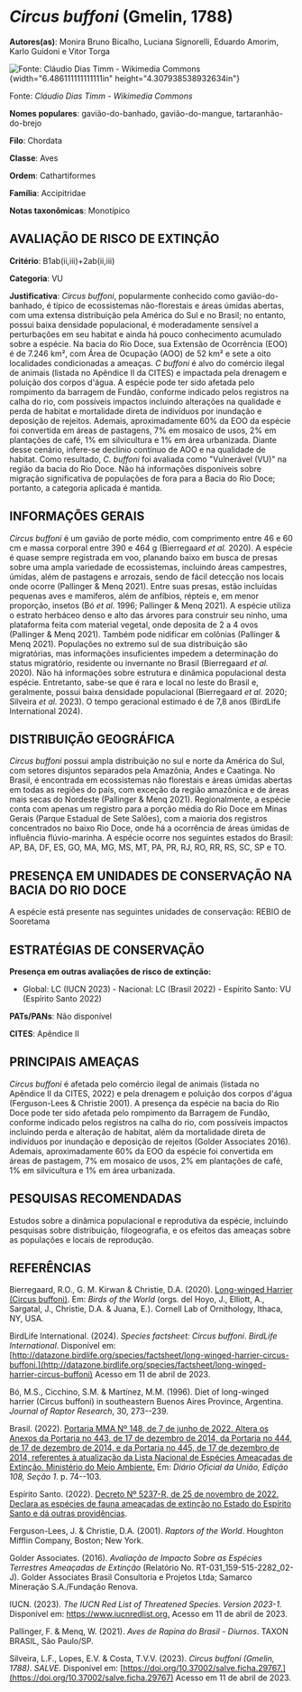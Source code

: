 # *Circus buffoni* (Gmelin, 1788)

**Autores(as)**: Monira Bruno Bicalho, Luciana Signorelli, Eduardo Amorim, Karlo Guidoni e Vitor Torga

![Fonte: Cláudio Dias Timm - Wikimedia Commons](media/rId20.jpg){width="6.486111111111111in" height="4.307938538932634in"}

Fonte: *Cláudio Dias Timm - Wikimedia Commons*

**Nomes populares**: gavião-do-banhado, gavião-do-mangue, tartaranhão-do-brejo

**Filo**: Chordata

**Classe**: Aves

**Ordem**: Cathartiformes

**Família**: Accipitridae

**Notas taxonômicas**: Monotípico

## AVALIAÇÃO DE RISCO DE EXTINÇÃO

**Critério**: B1ab(ii,iii)+2ab(ii,iii)

**Categoria**: VU

**Justificativa**: *Circus buffoni*, popularmente conhecido como gavião-do-banhado, é típico de ecossistemas não-florestais e áreas úmidas abertas, com uma extensa distribuição pela América do Sul e no Brasil; no entanto, possui baixa densidade populacional, é moderadamente sensível a perturbações em seu habitat e ainda há pouco conhecimento acumulado sobre a espécie. Na bacia do Rio Doce, sua Extensão de Ocorrência (EOO) é de 7.246 km², com Área de Ocupação (AOO) de 52 km² e sete a oito localidades condicionadas a ameaças. *C buffoni* é alvo do comércio ilegal de animais (listada no Apêndice II da CITES) e impactada pela drenagem e poluição dos corpos d'água. A espécie pode ter sido afetada pelo rompimento da barragem de Fundão, conforme indicado pelos registros na calha do rio, com possíveis impactos incluindo alterações na qualidade e perda de habitat e mortalidade direta de indivíduos por inundação e deposição de rejeitos. Ademais,
aproximadamente 60% da EOO da espécie foi convertida em áreas de pastagens, 7% em mosaico de usos, 2% em plantações de café, 1% em silvicultura e 1% em área urbanizada.  Diante desse cenário, infere-se declínio contínuo de AOO e na qualidade de habitat. Como resultado, *C. buffoni* foi avaliada como "Vulnerável (VU)" na região da bacia do Rio Doce. Não há informações disponíveis sobre migração significativa de populações de fora para a Bacia do Rio Doce; portanto, a categoria aplicada é mantida.

## INFORMAÇÕES GERAIS

*Circus buffoni* é um gavião de porte médio, com comprimento entre 46 e 60 cm e massa corporal entre 390 e 464 g (Bierregaard *et al.* 2020). A espécie é quase sempre registrada em voo, planando baixo em busca de presas sobre uma ampla variedade de ecossistemas, incluindo áreas campestres, úmidas, além de pastagens e arrozais, sendo de fácil detecção nos locais onde ocorre (Pallinger & Menq 2021). Entre suas presas, estão incluídas pequenas aves e mamíferos, além de anfíbios, répteis e, em menor proporção, insetos (Bó *et al.* 1996; Pallinger & Menq 2021). A espécie utiliza o estrato herbáceo denso e alto das árvores para construir seu ninho, uma plataforma feita com material vegetal, onde deposita de 2 a 4 ovos (Pallinger & Menq 2021). Também pode nidificar em colônias (Pallinger & Menq 2021). Populações no extremo sul de sua distribuição são migratórias, mas informações insuficientes impedem a determinação do status migratório, residente ou
invernante no Brasil (Bierregaard *et al.* 2020). Não há informações sobre estrutura e dinâmica populacional desta espécie. Entretanto, sabe-se que é rara e local no leste do Brasil e, geralmente, possui baixa densidade populacional (Bierregaard *et al.* 2020; Silveira *et al.* 2023). O tempo geracional estimado é de 7,8 anos (BirdLife International 2024).

## DISTRIBUIÇÃO GEOGRÁFICA

*Circus buffoni* possui ampla distribuição no sul e norte da América do Sul, com setores disjuntos separados pela Amazônia, Andes e Caatinga. No Brasil, é encontrada em ecossistemas não florestais e áreas úmidas abertas em todas as regiões do país, com exceção da região amazônica e de áreas mais secas do Nordeste (Pallinger & Menq 2021). Regionalmente, a espécie conta com apenas um registro para a porção média do Rio Doce em Minas Gerais (Parque Estadual de Sete Salões), com a maioria dos registros concentrados no baixo Rio Doce, onde há a ocorrência de áreas úmidas de influência flúvio-marinha. A espécie ocorre nos seguintes estados do Brasil: AP, BA, DF, ES, GO, MA, MG, MS, MT, PA, PR, RJ, RO, RR, RS, SC, SP e TO.

## PRESENÇA EM UNIDADES DE CONSERVAÇÃO NA BACIA DO RIO DOCE

A espécie está presente nas seguintes unidades de conservação: REBIO de Sooretama

## ESTRATÉGIAS DE CONSERVAÇÃO

**Presença em outras avaliações de risco de extinção:**

-   Global: LC (IUCN 2023) -   Nacional: LC (Brasil 2022) -   Espírito Santo: VU (Espírito Santo 2022)

**PATs/PANs**: Não disponível

**CITES**: Apêndice II

## PRINCIPAIS AMEAÇAS

*Circus buffoni* é afetada pelo comércio ilegal de animais (listada no Apêndice II da CITES, 2022) e pela drenagem e poluição dos corpos d'água (Ferguson-Lees & Christie 2001). A presença da espécie na bacia do Rio Doce pode ter sido afetada pelo rompimento da Barragem de Fundão, conforme indicado pelos registros na calha do rio, com possíveis impactos incluindo perda e alteração de habitat, além da mortalidade direta de indivíduos por inundação e deposição de rejeitos (Golder Associates 2016). Ademais, aproximadamente 60% da EOO da espécie foi convertida em áreas de pastagem, 7% em mosaico de usos, 2% em plantações de café, 1% em silvicultura e 1% em área urbanizada.

## PESQUISAS RECOMENDADAS

Estudos sobre a dinâmica populacional e reprodutiva da espécie, incluindo pesquisas sobre distribuição, filogeografia, e os efeitos das ameaças sobre as populações e locais de reprodução.

## REFERÊNCIAS

Bierregaard, R.O., G. M. Kirwan & Christie, D.A. (2020). [Long-winged Harrier (Circus buffoni)](https://doi.org/10.2173/bow.whnhaw2.01). Em: *Birds of the World* (orgs. del Hoyo, J., Elliott, A., Sargatal, J., Christie, D.A. & Juana, E.). Cornell Lab of Ornithology, Ithaca, NY, USA.

BirdLife International. (2024). *Species factsheet: Circus buffoni*.  *BirdLife International*. Disponível em: [http://datazone.birdlife.org/species/factsheet/long-winged-harrier-circus-buffoni.](http://datazone.birdlife.org/species/factsheet/long-winged-harrier-circus-buffoni) Acesso em 11 de abril de 2023.

Bó, M.S., Cicchino, S.M. & Martínez, M.M. (1996). Diet of long-winged harrier (Circus buffoni) in southeastern Buenos Aires Province, Argentina. *Journal of Raptor Research*, 30, 273--239.

Brasil. (2022). [Portaria MMA Nº 148, de 7 de junho de 2022. Altera os Anexos da Portaria no 443, de 17 de dezembro de 2014, da Portaria no 444, de 17 de dezembro de 2014, e da Portaria no 445, de 17 de dezembro de 2014, referentes à atualização da Lista Nacional de Espécies Ameaçadas de Extinção. Ministério do Meio Ambiente.](https://in.gov.br/en/web/dou/-/portaria-mma-n-148-de-7-de-junho-de-2022-406272733) Em: *Diário Oficial da União, Edição 108, Seção 1*. p. 74--103.

Espírito Santo. (2022). [Decreto Nº 5237-R, de 25 de novembro de 2022.  Declara as espécies de fauna ameaçadas de extinção no Estado do Espírito Santo e dá outras providências](https://iema.es.gov.br/Media/iema/FAUNA/Decreto%205237-R_2022_25-Nov%20-%20Fauna%20(s-peixes)%20-%20Lista%20de%20Esp%C3%A9cies%20Amea%C3%A7adas%20de%20Extin%C3%A7%C3%A3o.pdf).

Ferguson-Lees, J. & Christie, D.A. (2001). *Raptors of the World*.  Houghton Mifflin Company, Boston; New York.

Golder Associates. (2016). *Avaliação de Impacto Sobre as Espécies Terrestres Ameaçadas de Extinção* (Relatório No.  RT-031_159-515-2282_02-J). Golder Associates Brasil Consultoria e Projetos Ltda; Samarco Mineração S.A./Fundação Renova.

IUCN. (2023). *The IUCN Red List of Threatened Species. Version 2023-1.* Disponível em: <https://www.iucnredlist.org.> Acesso em 11 de abril de 2023.

Pallinger, F. & Menq, W. (2021). *Aves de Rapina do Brasil - Diurnos*.  TAXON BRASIL, São Paulo/SP.

Silveira, L.F., Lopes, E.V. & Costa, T.V.V. (2023). *Circus buffoni (Gmelin, 1788)*. *SALVE*. Disponível em: [https://doi.org/10.37002/salve.ficha.29767.](https://doi.org/10.37002/salve.ficha.29767) Acesso em 11 de abril de 2023.
